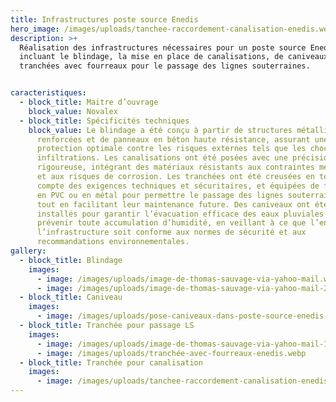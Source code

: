 ```yaml
---
title: Infrastructures poste source Enedis
hero_image: /images/uploads/tanchee-raccordement-canalisation-enedis.webp
description: >+
  Réalisation des infrastructures nécessaires pour un poste source Enedis,
  incluant le blindage, la mise en place de canalisations, de caniveaux et de
  tranchées avec fourreaux pour le passage des lignes souterraines.


caracteristiques:
  - block_title: Maitre d’ouvrage
    block_value: Novalex
  - block_title: Spécificités techniques
    block_value: Le blindage a été conçu à partir de structures métalliques
      renforcées et de panneaux en béton haute résistance, assurant une
      protection optimale contre les risques externes tels que les chocs et les
      infiltrations. Les canalisations ont été posées avec une précision
      rigoureuse, intégrant des matériaux résistants aux contraintes mécaniques
      et aux risques de corrosion. Les tranchées ont été creusées en tenant
      compte des exigences techniques et sécuritaires, et équipées de fourreaux
      en PVC ou en métal pour permettre le passage des lignes souterraines (LS)
      tout en facilitant leur maintenance future. Des caniveaux ont été
      installés pour garantir l’évacuation efficace des eaux pluviales et
      prévenir toute accumulation d’humidité, en veillant à ce que l’ensemble de
      l’infrastructure soit conforme aux normes de sécurité et aux
      recommandations environnementales.
gallery:
  - block_title: Blindage
    images:
      - image: /images/uploads/image-de-thomas-sauvage-via-yahoo-mail.webp
      - image: /images/uploads/image-de-thomas-sauvage-via-yahoo-mail-2-.webp
  - block_title: Caniveau
    images:
      - image: /images/uploads/pose-caniveaux-dans-poste-source-enedis.webp
  - block_title: Tranchée pour passage LS
    images:
      - image: /images/uploads/image-de-thomas-sauvage-via-yahoo-mail-1-.webp
      - image: /images/uploads/tranchée-avec-fourreaux-enedis.webp
  - block_title: Tranchée pour canalisation
    images:
      - image: /images/uploads/tanchee-raccordement-canalisation-enedis.webp
---
```

